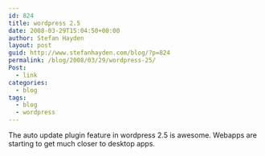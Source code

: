 ```yaml
---
id: 824
title: wordpress 2.5
date: 2008-03-29T15:04:50+00:00
author: Stefan Hayden
layout: post
guid: http://www.stefanhayden.com/blog/?p=824
permalink: /blog/2008/03/29/wordpress-25/
Post:
  - link
categories:
  - blog
tags:
  - blog
  - wordpress
---
```

The auto update plugin feature in wordpress 2.5 is awesome. Webapps are starting to get much closer to desktop apps.